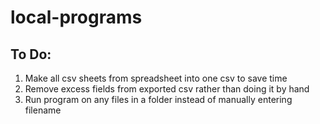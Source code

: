 # local-programs

## To Do:

1. Make all csv sheets from spreadsheet into one csv to save time
2. Remove excess fields from exported csv rather than doing it by hand
3. Run program on any files in a folder instead of manually entering filename
